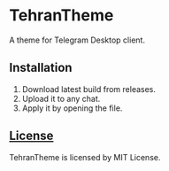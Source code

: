 # TehranTheme
A theme for Telegram Desktop client.

## Installation
1. Download latest build from releases.
2. Upload it to any chat.
3. Apply it by opening the file.

## [License](https://github.com/Aleyasen/TehranTheme/blob/master/LICENSE)
TehranTheme is licensed by MIT License.
